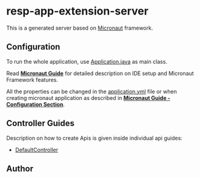 # resp-app-extension-server

This is a generated server based on [Micronaut](https://micronaut.io/) framework.

## Configuration

To run the whole application, use [Application.java](src/main/java/org/javalover123/resp/Application.java) as main class.

Read **[Micronaut Guide](https://docs.micronaut.io/latest/guide/#ideSetup)** for detailed description on IDE setup and Micronaut Framework features.

All the properties can be changed in the [application.yml](src/main/resources/application.yml) file or when creating micronaut application as described in **[Micronaut Guide - Configuration Section](https://docs.micronaut.io/latest/guide/#config)**.

## Controller Guides

Description on how to create Apis is given inside individual api guides:

* [DefaultController](docs/controllers/DefaultController.md)

## Author




